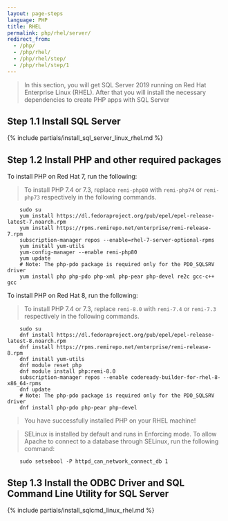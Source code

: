 ```yaml
---
layout: page-steps
language: PHP
title: RHEL
permalink: php/rhel/server/
redirect_from:
  - /php/
  - /php/rhel/
  - /php/rhel/step/
  - /php/rhel/step/1
---
```


> In this section, you will get SQL Server 2019 running on Red Hat Enterprise Linux (RHEL). After that you will install the necessary dependencies to create PHP apps with SQL Server

## Step 1.1 Install SQL Server

{% include partials/install_sql_server_linux_rhel.md %}

## Step 1.2 Install PHP and other required packages

To install PHP on Red Hat 7, run the following:

> To install PHP 7.4 or 7.3, replace `remi-php80` with `remi-php74` or `remi-php73` respectively in the following commands.

```terminal
    sudo su
    yum install https://dl.fedoraproject.org/pub/epel/epel-release-latest-7.noarch.rpm
    yum install https://rpms.remirepo.net/enterprise/remi-release-7.rpm
    subscription-manager repos --enable=rhel-7-server-optional-rpms
    yum install yum-utils
    yum-config-manager --enable remi-php80
    yum update
    # Note: The php-pdo package is required only for the PDO_SQLSRV driver
    yum install php php-pdo php-xml php-pear php-devel re2c gcc-c++ gcc
```

To install PHP on Red Hat 8, run the following:

> To install PHP 7.4 or 7.3, replace `remi-8.0` with `remi-7.4` or `remi-7.3` respectively in the following commands.

```terminal
    sudo su
    dnf install https://dl.fedoraproject.org/pub/epel/epel-release-latest-8.noarch.rpm
    dnf install https://rpms.remirepo.net/enterprise/remi-release-8.rpm
    dnf install yum-utils
    dnf module reset php
    dnf module install php:remi-8.0
    subscription-manager repos --enable codeready-builder-for-rhel-8-x86_64-rpms
    dnf update
    # Note: The php-pdo package is required only for the PDO_SQLSRV driver
    dnf install php-pdo php-pear php-devel
```

> You have successfully installed PHP on your RHEL machine!

> SELinux is installed by default and runs in Enforcing mode. To allow Apache to connect to a database through SELinux, run the following command: 

```terminal
    sudo setsebool -P httpd_can_network_connect_db 1
```

## Step 1.3 Install the ODBC Driver and SQL Command Line Utility for SQL Server

{% include partials/install_sqlcmd_linux_rhel.md %}
